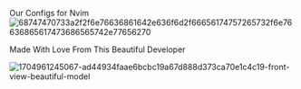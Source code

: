 Our Configs for Nvim
![68747470733a2f2f6e76636861642e636f6d2f66656174757265732f6e76636865617473686565742e77656270](https://github.com/mhvn092/nvim/assets/40125249/9332171d-fd67-4f99-bb30-d15c15adb5d1)

Made With Love From This Beautiful Developer

![1704961245067-ad44934faae6bcbc19a67d888d373ca70e1c4c19-front-view-beautiful-model](https://github.com/mhvn092/nvim/assets/40125249/86fdb5c2-fcc7-4e3c-aec1-dd86ef6fbeb9)

